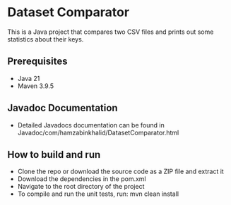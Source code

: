 # Dataset Comparator

This is a Java project that compares two CSV files and prints out some statistics about their keys.

## Prerequisites

- Java 21
- Maven 3.9.5

## Javadoc Documentation
- Detailed Javadocs documentation can be found in Javadoc/com/hamzabinkhalid/DatasetComparator.html

## How to build and run

- Clone the repo or download the source code as a ZIP file and extract it
- Download the dependencies in the pom.xml
- Navigate to the root directory of the project
- To compile and run the unit tests, run: mvn clean install
